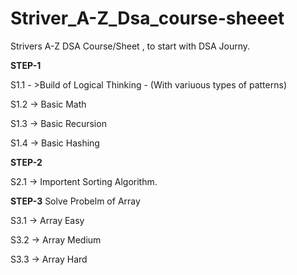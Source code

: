 # Striver_A-Z_Dsa_course-sheeet
Strivers A-Z DSA Course/Sheet , to start with DSA Journy.

**STEP-1**

S1.1 - >Build of Logical Thinking - (With variuous types of patterns)

S1.2 -> Basic Math

S1.3 -> Basic Recursion

S1.4 -> Basic Hashing

**STEP-2**

S2.1 -> Importent Sorting Algorithm.

**STEP-3**
Solve Probelm of Array

S3.1 -> Array Easy

S3.2 -> Array Medium

S3.3 -> Array Hard


